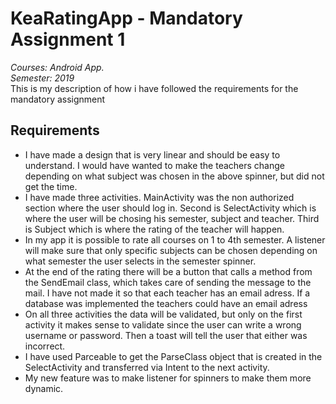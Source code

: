 # KeaRatingApp - Mandatory Assignment 1 
_Courses: Android App._  
_Semester: 2019_  
This is my description of how i have followed the requirements for the mandatory assignment
## Requirements
* I have made a design that is very linear and should be easy to understand. I would have wanted to make the teachers change depending on what subject was chosen in the above spinner, but did not get the time. 
* I have made three activities. MainActivity was the non authorized section where the user should log in. Second is SelectActivity which is where the user will be chosing his semester, subject and teacher. Third is Subject which is where the rating of the teacher will happen.
* In my app it is possible to rate all courses on 1 to 4th semester. A listener will make sure that only specific subjects can be chosen depending on what semester the user selects in the semester spinner.
* At the end of the rating there will be a button that calls a method from the SendEmail class, which takes care of sending the message to the mail. I have not made it so that each teacher has an email adress. If a database was implemented the teachers could have an email adress
* On all three activities the data will be validated, but only on the first activity it makes sense to validate since the user can write a wrong username or password. Then a toast will tell the user that either was incorrect.
* I have used Parceable to get the ParseClass object that is created in the SelectActivity and transferred via Intent to the next activity.
* My new feature was to make listener for spinners to make them more dynamic.

